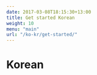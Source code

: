 ```yaml
--- 
date: 2017-03-08T18:15:30+13:00
title: Get started Korean
weight: 10
menu: "main"
url: "/ko-kr/get-started/"
---
```


# Korean